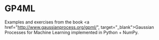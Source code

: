 # GP4ML

Examples and exercises from the book
<a href="http://www.gaussianprocess.org/gpml/", target="_blank">Gaussian Processes for Machine Learning</a>
implemented in Python + NumPy.
